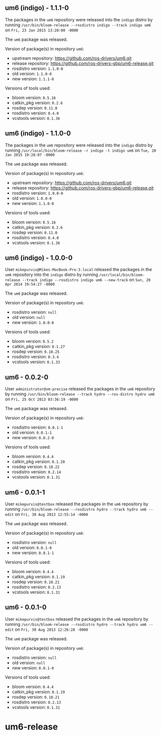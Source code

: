 ## um6 (indigo) - 1.1.1-0

The packages in the `um6` repository were released into the `indigo` distro by running `/usr/bin/bloom-release --rosdistro indigo --track indigo um6` on `Fri, 23 Jan 2015 13:20:00 -0000`

The `um6` package was released.

Version of package(s) in repository `um6`:
- upstream repository: https://github.com/ros-drivers/um6.git
- release repository: https://github.com/ros-drivers-gbp/um6-release.git
- rosdistro version: `1.1.0-0`
- old version: `1.1.0-0`
- new version: `1.1.1-0`

Versions of tools used:
- bloom version: `0.5.16`
- catkin_pkg version: `0.2.6`
- rosdep version: `0.11.0`
- rosdistro version: `0.4.0`
- vcstools version: `0.1.36`


## um6 (indigo) - 1.1.0-0

The packages in the `um6` repository were released into the `indigo` distro by running `/usr/local/bin/bloom-release -r indigo -t indigo um6` on `Tue, 20 Jan 2015 19:28:07 -0000`

The `um6` package was released.

Version of package(s) in repository `um6`:
- upstream repository: https://github.com/ros-drivers/um6.git
- release repository: https://github.com/ros-drivers-gbp/um6-release.git
- rosdistro version: `1.0.0-0`
- old version: `1.0.0-0`
- new version: `1.1.0-0`

Versions of tools used:
- bloom version: `0.5.16`
- catkin_pkg version: `0.2.6`
- rosdep version: `0.11.0`
- rosdistro version: `0.4.0`
- vcstools version: `0.1.36`


## um6 (indigo) - 1.0.0-0

User `mikepurvis@Mikes-MacBook-Pro-3.local` released the packages in the `um6` repository into the `indigo` distro by running `/usr/local/bin/bloom-release --track indigo --rosdistro indigo um6 --new-track` on `Sun, 20 Apr 2014 19:54:27 -0000`

The `um6` package was released.

Version of package(s) in repository `um6`:
- rosdistro version: `null`
- old version: `null`
- new version: `1.0.0-0`

Versions of tools used:
- bloom version: `0.5.2`
- catkin_pkg version: `0.1.27`
- rosdep version: `0.10.25`
- rosdistro version: `0.3.4`
- vcstools version: `0.1.33`


## um6 - 0.0.2-0

User `administrator@vm-precise` released the packages in the `um6` repository by running `/usr/bin/bloom-release --track hydro --ros-distro hydro um6` on `Fri, 25 Oct 2013 03:36:19 -0000`

The `um6` package was released.

Version of package(s) in repository `um6`:
- rosdistro version: `0.0.1-1`
- old version: `0.0.1-1`
- new version: `0.0.2-0`

Versions of tools used:
- bloom version: `0.4.4`
- catkin_pkg version: `0.1.20`
- rosdep version: `0.10.22`
- rosdistro version: `0.2.14`
- vcstools version: `0.1.31`


## um6 - 0.0.1-1

User `mikepurvis@testbox` released the packages in the `um6` repository by running `/usr/bin/bloom-release --rosdistro hydro --track hydro um6 --edit` on `Fri, 30 Aug 2013 12:55:14 -0000`

The `um6` package was released.

Version of package(s) in repository `um6`:
- rosdistro version: `null`
- old version: `0.0.1-0`
- new version: `0.0.1-1`

Versions of tools used:
- bloom version: `0.4.4`
- catkin_pkg version: `0.1.19`
- rosdep version: `0.10.21`
- rosdistro version: `0.2.13`
- vcstools version: `0.1.31`


## um6 - 0.0.1-0

User `mikepurvis@testbox` released the packages in the `um6` repository by running `/usr/bin/bloom-release --rosdistro hydro --track hydro um6 --edit` on `Fri, 30 Aug 2013 12:26:28 -0000`

The `um6` package was released.

Version of package(s) in repository `um6`:
- rosdistro version: `null`
- old version: `null`
- new version: `0.0.1-0`

Versions of tools used:
- bloom version: `0.4.4`
- catkin_pkg version: `0.1.19`
- rosdep version: `0.10.21`
- rosdistro version: `0.2.13`
- vcstools version: `0.1.31`


um6-release
===========
